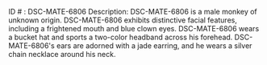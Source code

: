ID # : DSC-MATE-6806
Description: DSC-MATE-6806 is a male monkey of unknown origin. DSC-MATE-6806 exhibits distinctive facial features, including a frightened mouth and blue clown eyes. DSC-MATE-6806 wears a bucket hat and sports a two-color headband across his forehead. DSC-MATE-6806's ears are adorned with a jade earring, and he wears a silver chain necklace around his neck.